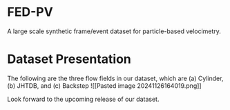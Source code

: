 # FED-PV
A large scale synthetic frame/event dataset for particle-based velocimetry.

# Dataset Presentation
The following are the three flow fields in our dataset, which are (a) Cylinder, (b) JHTDB, and (c) Backstep
![[Pasted image 20241126164019.png]]


Look forward to the upcoming release of our dataset.
